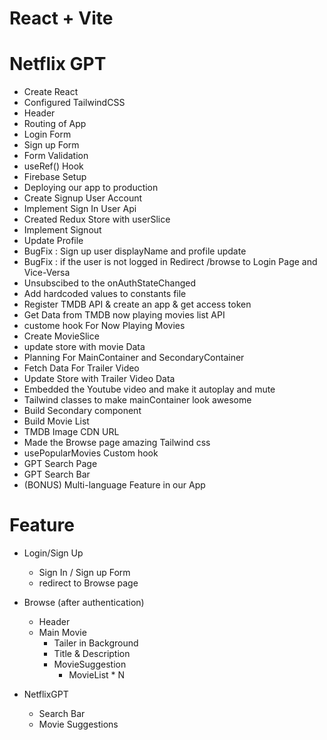 # React + Vite

# Netflix GPT

- Create React
- Configured TailwindCSS
- Header
- Routing of App
- Login Form
- Sign up Form
- Form Validation
- useRef() Hook
- Firebase Setup
- Deploying our app to production
- Create Signup User Account
- Implement Sign In User Api
- Created Redux Store with userSlice
- Implement Signout
- Update Profile
- BugFix : Sign up user displayName and profile update
- BugFix : if the user is not logged in Redirect /browse to Login Page and Vice-Versa
- Unsubscibed to the onAuthStateChanged
- Add hardcoded values to constants file 
- Register TMDB API & create an app & get access token
- Get Data from TMDB now playing movies list API 
- custome hook For Now Playing Movies 
- Create MovieSlice
- update store with movie Data
- Planning For MainContainer and SecondaryContainer
- Fetch Data For Trailer Video
- Update Store with Trailer Video Data
- Embedded the Youtube video and make it autoplay and mute
- Tailwind classes to make mainContainer look awesome
- Build Secondary component
- Build Movie List
- TMDB Image CDN URL
- Made the Browse page amazing Tailwind css
- usePopularMovies Custom hook 
- GPT Search Page
- GPT Search Bar
- (BONUS) Multi-language Feature in our App


# Feature

- Login/Sign Up
  - Sign In / Sign up Form
  - redirect to Browse page
- Browse (after authentication)

  - Header
  - Main Movie
    - Tailer in Background
    - Title & Description
    - MovieSuggestion
      - MovieList \* N

- NetflixGPT
  - Search Bar
  - Movie Suggestions
